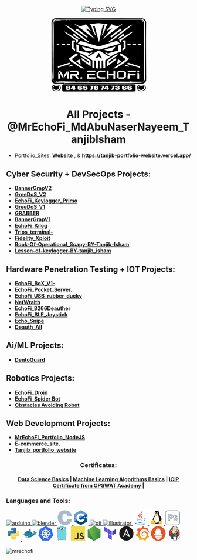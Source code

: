 <div align="center">

  [![Typing SVG](https://readme-typing-svg.demolab.com?font=Press+Start+2P&weight=500&pause=500&color=E8E8E8&width=435&lines=Hello!+I'm+Mr.EchoFi+!!!+["-"])](https://git.io/typing-svg)
  </div>
  <div align="center">
  <img src="https://github.com/MrEchoFi/MrEchoFi/raw/4274f537dec313ac7dde4403fe0fae24259beade/Mr.EchoFi-New-Logo-with-ASCII.jpg" alt="logo" width="265" height="auto" />

<h1 align="center">All Projects - @MrEchoFi_MdAbuNaserNayeem_TanjibIsham</h1>


</div>

- Portfolio_Sites: **[Website](https://echo-fi-portfolio-node-js.vercel.app/)** ,  & **https://tanjib-portfolio-website.vercel.app/**





## Cyber Security + DevSecOps Projects:
- **[BannerGrapV2](https://github.com/MrEchoFi/BannerGrapV2.git)**
- **[GreeDoS_V2](https://github.com/MrEchoFi/GreeDoS_V2.git)**
- **[EchoFi_Keylogger_Primo](https://github.com/MrEchoFi/EchoFi_Keylogger_Primo.git)**
- **[GreeDoS_V1](https://github.com/MrEchoFi/GreeDoS_V1.git)**
- **[GRABBER](https://github.com/MrEchoFi/GRABBER.git)**
- **[BannerGrapV1](https://github.com/MrEchoFi/BannerGrapV1.git)**
- **[EchoFi_Kilog](https://github.com/MrEchoFi/EchoFi_Kilog.git)**
- **[Trios_terminal-](https://github.com/MrEchoFi/Trios_terminal-.git)**
- **[Fidelity_Xploit](https://github.com/MrEchoFi/Fidelity_Xploit.git)**
- **[Book-Of-Operational_Scapy-BY-Tanjib-Isham](https://github.com/MrEchoFi/Book-Of-Operational_Scapy-BY-Tanjib-Isham.git)**
- **[Lesson-of-keylogger-BY-tanjib_isham](https://github.com/MrEchoFi/Lesson-of-keylogger-BY-tanjib_isham.git)**

## Hardware Penetration Testing + IOT Projects:
- **[EchoFi_BoX_V1-](https://github.com/MrEchoFi/EchoFi_BoX_V1-.git)**
- **[EchoFi_Pocket_Server.](https://github.com/MrEchoFi/EchoFi_Pocket_Server..git)**
- **[EchoFi_USB_rubber_ducky](https://github.com/MrEchoFi/EchoFi_USB_rubber_ducky.git)**
- **[NetWraith](https://github.com/MrEchoFi/NetWraith.git)**
- **[EchoFi_8266Deauther](https://github.com/MrEchoFi/EchoFi_8266Deauther.git)**
- **[EchoFi_BLE_Joystick](https://github.com/MrEchoFi/EchoFi_BLE_Joystick.git)**
- **[Echo_Snipe](https://github.com/MrEchoFi/Echo_Snipe.git)**
- **[Deauth_All](https://github.com/MrEchoFi/Deauth_All.git)**

## Ai/ML Projects:
- **[DentoGuard](https://github.com/MrEchoFi/DentoGuard.git)**
  
## Robotics Projects:
- **[EchoFi_Droid](https://github.com/MrEchoFi/EchoFi_Droid.git)**
- **[EchoFi_Spider Bot](https://github.com/MrEchoFi/EchoFi_SpiderBot.git)**
- **[Obstacles Avoiding Robot](https://github.com/MrEchoFi/EchoFi_ObstacleAvoiding_Bot.git)**

## Web Development Projects:
- **[MrEchoFi_Portfolio_NodeJS](https://github.com/MrEchoFi/EchoFi_Portfolio_NodeJs.git)**
- **[E-commerce_site.](https://github.com/MrEchoFi/E-commerce_site..git)**
- **[Tanjib_portfolio_website](https://github.com/MrEchoFi/Tanjib_portfolio_website.git)**
  
<div align="center">
  <h3 align="center">Certificates:</h3>
</div>

<h4 align="center">
  <a href="https://github.com/MrEchoFi/All_Projects_of_MrEchoFi_Md-Abu-Naser-Nayeem/blob/main/Data_Science_SS.jpg?raw=true">Data Science Basics</a>
    <span> | </span>
  <a href="https://github.com/MrEchoFi/All_Projects_of_MrEchoFi_Md-Abu-Naser-Nayeem/blob/main/Machine_Learning_SS.jpg?raw=true">Machine Learning Algorithms Basics</a>
    <span> | </span>
  <a href="https://github.com/MrEchoFi/All_Projects_of_MrEchoFi_Md-Abu-Naser-Nayeem/blob/main/photo_2025-07-21_04-33-36.jpg?raw=true">ICIP Certificate from OPSWAT Academy</a>
    <span> | </span>



<h3 align="left">Languages and Tools:</h3>
<p align="left"> <a href="https://www.arduino.cc/" target="_blank" rel="noreferrer"> <img src="https://cdn.worldvectorlogo.com/logos/arduino-1.svg" alt="arduino" width="40" height="40"/> </a> <a href="https://www.blender.org/" target="_blank" rel="noreferrer"> <img src="https://download.blender.org/branding/community/blender_community_badge_white.svg" alt="blender" width="40" height="40"/> </a> <a href="https://www.cprogramming.com/" target="_blank" rel="noreferrer"> <img src="https://raw.githubusercontent.com/devicons/devicon/master/icons/c/c-original.svg" alt="c" width="40" height="40"/> </a> <a href="https://www.w3schools.com/cpp/" target="_blank" rel="noreferrer"> <img src="https://raw.githubusercontent.com/devicons/devicon/master/icons/cplusplus/cplusplus-original.svg" alt="cplusplus" width="40" height="40"/> </a> <a href="https://git-scm.com/" target="_blank" rel="noreferrer"> <img src="https://www.vectorlogo.zone/logos/git-scm/git-scm-icon.svg" alt="git" width="40" height="40"/> </a> <a href="https://www.adobe.com/in/products/illustrator.html" target="_blank" rel="noreferrer"> <img src="https://www.vectorlogo.zone/logos/adobe_illustrator/adobe_illustrator-icon.svg" alt="illustrator" width="40" height="40"/> </a> <a href="https://www.java.com" target="_blank" rel="noreferrer"> <img src="https://raw.githubusercontent.com/devicons/devicon/master/icons/java/java-original.svg" alt="java" width="40" height="40"/> </a> <a href="https://www.linux.org/" target="_blank" rel="noreferrer"> <img src="https://raw.githubusercontent.com/devicons/devicon/master/icons/linux/linux-original.svg" alt="linux" width="40" height="40"/> </a> <a href="https://www.photoshop.com/en" target="_blank" rel="noreferrer"> <img src="https://raw.githubusercontent.com/devicons/devicon/master/icons/photoshop/photoshop-line.svg" alt="photoshop" width="40" height="40"/> </a> <a href="https://www.python.org" target="_blank" rel="noreferrer"> <img src="https://raw.githubusercontent.com/devicons/devicon/master/icons/python/python-original.svg" alt="python" width="40" height="40"/> </a> <a herf="https://www.docker.com" target="_blank" rel="noreferrer"> <img src="https://raw.githubusercontent.com/devicons/devicon/master/icons/docker/docker-original.svg" alt="docker" width="40" height="40"/> <a herf="https://kubernetes.io/" target="_blank" rel="noreferrer"> <img src="https://raw.githubusercontent.com/devicons/devicon/master/icons/kubernetes/kubernetes-original.svg" alt="docker" width="40" height="40"/>   <a herf="https://go.dev/" target="_blank" rel="noreferrer"> <img src="https://raw.githubusercontent.com/devicons/devicon/master/icons/go/go-original.svg" alt="docker" width="40" height="40"/>  <a herf="https://www.javascript.com/" target="_blank" rel="noreferrer"> <img src="https://raw.githubusercontent.com/devicons/devicon/master/icons/javascript/javascript-original.svg" alt="docker" width="40" height="40"/> <a herf="https://nodejs.org" target="_blank" rel="noreferrer"> <img src="https://raw.githubusercontent.com/devicons/devicon/master/icons/nodejs/nodejs-original.svg" alt="docker" width="40" height="40"/> <a herf="https://developer.hashicorp.com/terraform" target="_blank" rel="noreferrer"> <img src="https://raw.githubusercontent.com/devicons/devicon/master/icons/terraform/terraform-original.svg" alt="docker" width="40" height="40"/> <a herf="https://www.redhat.com/en/ansible" target="_blank" rel="noreferrer"> <img src="https://raw.githubusercontent.com/devicons/devicon/master/icons/ansible/ansible-original.svg" alt="docker" width="40" height="40"/> <a herf="https://grafana.com/" target="_blank" rel="noreferrer"> <img src="https://raw.githubusercontent.com/devicons/devicon/master/icons/grafana/grafana-original.svg" alt="docker" width="40" height="40"/> <a herf="https://prometheus.io/" target="_blank" rel="noreferrer"> <img src="https://raw.githubusercontent.com/devicons/devicon/master/icons/prometheus/prometheus-original.svg" alt="docker" width="40" height="40"/> <a herf="https://www.jenkins.io/" target="_blank" rel="noreferrer"> <img src="https://raw.githubusercontent.com/devicons/devicon/master/icons/jenkins/jenkins-original.svg" alt="docker" width="40" height="40"/> </p>

<p><img align="center" src="https://github-readme-stats.vercel.app/api/top-langs?username=mrechofi&show_icons=true&locale=en&layout=compact" alt="mrechofi" /></p>



